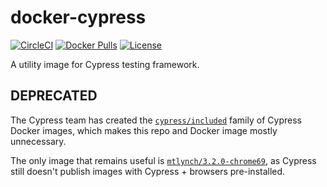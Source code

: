 # docker-cypress

[![CircleCI](https://circleci.com/gh/mtlynch/docker-cypress.svg?style=svg)](https://circleci.com/gh/mtlynch/docker-cypress)
[![Docker Pulls](https://img.shields.io/docker/pulls/mtlynch/cypress.svg?maxAge=604800)](https://hub.docker.com/r/mtlynch/cypress/)
[![License](http://img.shields.io/:license-mit-blue.svg?style=flat-square)](LICENSE)

A utility image for Cypress testing framework.

## DEPRECATED

The Cypress team has created the [`cypress/included`](https://hub.docker.com/r/cypress/included) family of Cypress Docker images, which makes this repo and Docker image mostly unnecessary.

The only image that remains useful is [`mtlynch/3.2.0-chrome69`](https://hub.docker.com/r/mtlynch/cypress/tags), as Cypress still doesn't publish images with Cypress + browsers pre-installed.
